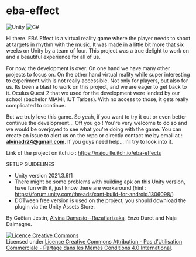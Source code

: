# eba-effect

![Unity](https://img.shields.io/badge/unity-%23000000.svg?style=for-the-badge&logo=unity&logoColor=white)
![C#](https://img.shields.io/badge/c%23-%23239120.svg?style=for-the-badge&logo=csharp&logoColor=white)

Hi there. EBA Effect is a virtual reality game where the player needs to shoot at targets in rhythm with the music. It was made in a little bit more that six weeks on Unity by a team of four. This project was a true delight to work on and a beautiful experience for all of us.

For now, the development is over. On one hand we have many other projects to focus on. On the other hand virtual reality while super interesting to experiment with is not really accessible. Not only for players, but also for us. Its been a blast to work on this project, and we are eager to get back to it. Oculus Quest 2 that we used for the development were lended by our school (bachelor MIAMI, IUT Tarbes). With no access to those, it gets really complicated to continue.

But we truly love this game. So yeah, if you want to try it out or even better continue the development... Off you go ! You're very welcome to do so and we would be overjoyed to see what you're doing with the game. You can create an issue to alert us on the repo or directly contact me by email at : **alvinadr24@gmail.com**. If you guys need help... I'll try to look into it.

Link of the project on itch.io : 
https://najouille.itch.io/eba-effects


SETUP GUIDELINES
- Unity version 2021.3.6f1
- There might be some problems with building apk on this Unity version, have fun with it, just know there are workaround (hint : https://forum.unity.com/threads/cant-build-for-android.1306098/)
- DOTween free version is used on the project, you should download the plugin via the Unity Assets Store.

By Gaëtan Jestin, [Alvina Damasio--Razafiarizaka](https://alvina-dr.com/html/projects/video-games/eba-effect.html), Enzo Duret and Naja Dalmagne.

<a rel="license" href="http://creativecommons.org/licenses/by-nc-sa/4.0/"><img alt="Licence Creative Commons" style="border-width:0" src="https://i.creativecommons.org/l/by-nc-sa/4.0/88x31.png" /></a><br />Licensed under <a rel="license" href="http://creativecommons.org/licenses/by-nc-sa/4.0/">Licence Creative Commons Attribution - Pas d’Utilisation Commerciale - Partage dans les Mêmes Conditions 4.0 International</a>.
